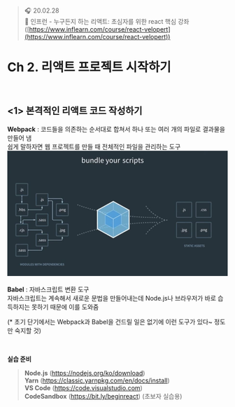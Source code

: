 ﻿> 🎧 20.02.28 <br>
> 🧩 인프런 - 누구든지 하는 리액트: 초심자를 위한 react 핵심 강좌 ([https://www.inflearn.com/course/react-velopert](https://www.inflearn.com/course/react-velopert))

# Ch 2. 리액트 프로젝트 시작하기

<br>

## <1> 본격적인 리액트 코드 작성하기

**Webpack** : 코드들을 의존하는 순서대로 합쳐서 하나 또는 여러 개의 파일로 결과물을 만들어 냄 <br>
쉽게 말하자면 웹 프로젝트를 만들 때 전체적인 파일을 관리하는 도구 <br>
![webpack](./img/webpack.JPG) <br><br>
**Babel** : 자바스크립트 변환 도구 <br>
자바스크립트는 계속해서 새로운 문법을 만들어내는데 Node.js나 브라우저가 바로 습득하지는 못하기 때문에 이를 도와줌

(* 초기 단기에서는 Webpack과 Babel을 건드릴 일은 없기에 이런 도구가 있다~ 정도만 숙지할 것)

<br>

**실습 준비**

> **Node.js** (https://nodejs.org/ko/download) <br>
> **Yarn** (https://classic.yarnpkg.com/en/docs/install) <br>
> **VS Code** (https://code.visualstudio.com) <br>
> **CodeSandbox** (https://bit.ly/beginreact) (초보자 실습용)

